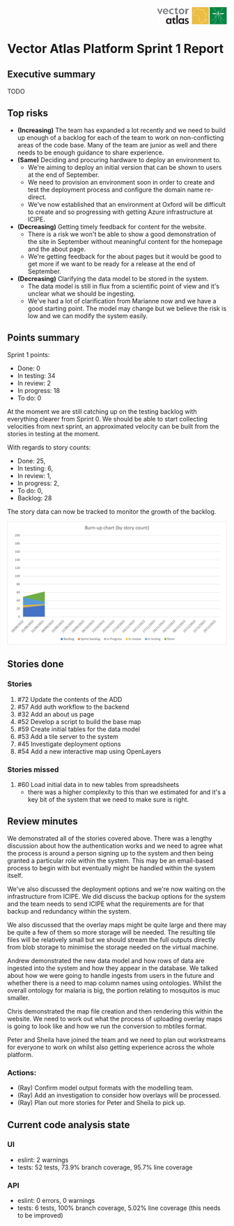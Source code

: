 <div style="width:100%;display:flex;justify-content:flex-end;">
  <img src="../../vector-atlas-logo.svg" width="160">
</div>

# Vector Atlas Platform Sprint 1 Report

## Executive summary
TODO


## Top risks
- **(Increasing)** The team has expanded a lot recently and we need to build up enough of a backlog for each of the team to work on non-conflicting areas of the code base. Many of the team are junior as well and there needs to be enough guidance to share experience.
- **(Same)** Deciding and procuring hardware to deploy an environment to.
  - We're aiming to deploy an initial version that can be shown to users at the end of September.
  - We need to provision an environment soon in order to create and test the deployment process and configure the domain name re-direct.
  - We've now established that an environment at Oxford will be difficult to create and so progressing with getting Azure infrastructure at ICIPE.
- **(Decreasing)** Getting timely feedback for content for the website.
  - There is a risk we won't be able to show a good demonstration of the site in September without meaningful content for the homepage and the about page.
  - We're getting feedback for the about pages but it would be good to get more if we want to be ready for a release at the end of September.
- **(Decreasing)** Clarifying the data model to be stored in the system.
  - The data model is still in flux from a scientific point of view and it's unclear what we should be ingesting.
  - We've had a lot of clarification from Marianne now and we have a good starting point. The model may change but we believe the risk is low and we can modify the system easily.

## Points summary

Sprint 1 points:
 - Done: 0
 - In testing: 34
 - In review: 2
 - In progress: 18
 - To do: 0

 At the moment we are still catching up on the testing backlog with everything clearer from Sprint 0. We should be able to start collecting velocities from next sprint, an approximated velocity can be built from the stories in testing at the moment.

With regards to story counts:
- Done: 25,
- In testing: 6,
- In review: 1,
- In progress: 2,
- To do: 0,
- Backlog: 28

The story data can now be tracked to monitor the growth of the backlog.

![sprint burn up](./sprint1-burnup.png)

## Stories done
### Stories

1. #72 Update the contents of the ADD
1. #57 Add auth workflow to the backend
1. #32 Add an about us page
1. #52 Develop a script to build the base map
1. #59 Create initial tables for the data model
1. #53 Add a tile server to the system
1. #45 Investigate deployment options
1. #54 Add a new interactive map using OpenLayers

### Stories missed
1. #60 Load initial data in to new tables from spreadsheets
    - there was a higher complexity to this than we estimated for and it's a key bit of the system that we need to make sure is right.

## Review minutes
We demonstrated all of the stories covered above. There was a lengthy discussion about how the authentication works and we need to agree what the process is around a person signing up to the system and then being granted a particular role within the system. This may be an email-based process to begin with but eventually might be handled within the system itself.

We've also discussed the deployment options and we're now waiting on the infrastructure from ICIPE. We did discuss the backup options for the system and the team needs to send ICIPE what the requirements are for that backup and redundancy within the system.

We also discussed that the overlay maps might be quite large and there may be quite a few of them so more storage will be needed. The resulting tile files will be relatively small but we should stream the full outputs directly from blob storage to minimise the storage needed on the virtual machine.

Andrew demonstrated the new data model and how rows of data are ingested into the system and how they appear in the database. We talked about how we were going to handle ingests from users in the future and whether there is a need to map column names using ontologies. Whilst the overall ontology for malaria is big, the portion relating to mosquitos is muc smaller.

Chris demonstrated the map file creation and then rendering this within the website. We need to work out what the process of uploading overlay maps is going to look like and how we run the conversion to mbtiles format.

Peter and Sheila have joined the team and we need to plan out workstreams for everyone to work on whilst also getting experience across the whole platform.


### Actions:
- (Ray) Confirm model output formats with the modelling team.
- (Ray) Add an investigation to consider how overlays will be processed.
- (Ray) Plan out more stories for Peter and Sheila to pick up.


## Current code analysis state

### UI
- eslint: 2 warnings
- tests: 52 tests, 73.9% branch coverage, 95.7% line coverage

### API
- eslint: 0 errors, 0 warnings
- tests: 6 tests, 100% branch coverage, 5.02% line coverage (this needs to be improved)